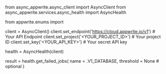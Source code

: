 from async_appwrite.async_client import AsyncClient
from async_appwrite.services.async_health import AsyncHealth

from appwrite.enums import 

client = AsyncClient()
client.set_endpoint('https://cloud.appwrite.io/v1') # Your API Endpoint
client.set_project('<YOUR_PROJECT_ID>') # Your project ID
client.set_key('<YOUR_API_KEY>') # Your secret API key

health = AsyncHealth(client)

result = health.get_failed_jobs(
    name = .V1_DATABASE,
    threshold = None # optional
)

